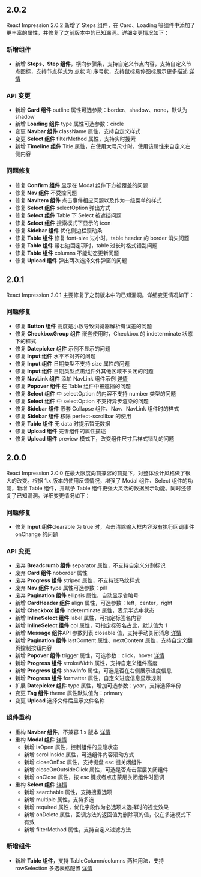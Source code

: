 ## 2.0.2

React Impression 2.0.2 新增了 Steps 组件，在 Card、Loading 等组件中添加了更丰富的属性，并修复了之前版本中的已知漏洞。详细变更情况如下：

### 新增组件

* 新增 **Steps、Step 组件**，横向步骤条，支持自定义节点内容，支持自定义节点图标，支持节点样式为 点状 和 序号状，支持鼠标悬停图标展示更多描述 [详情](https://newdadafe.github.io/react-impression/#steps)

### API 变更

* 新增 **Card 组件** outline 属性可选参数：border、shadow、none，默认为 shadow
* 新增 **Loading 组件** type 属性可选参数：circle
* 变更 **Navbar 组件** className 属性，支持自定义样式
* 变更 **Select 组件** filterMethod 属性，支持实时搜索
* 新增 **Timeline 组件** Title 属性，在使用大号尺寸时，使用该属性来自定义左侧内容

### 问题修复

* 修复 **Confirm 组件** 显示在 Modal 组件下方被覆盖的问题
* 修复 **Nav 组件** 不受控问题
* 修复 **NavItem 组件** 点击事件相应问题以及作为一级菜单的样式
* 修复 **Select 组件** selectOption 弹出方式
* 修复 **Select 组件** Table 下 Select 被遮挡问题
* 修复 **Select 组件** 搜索模式下显示的 icon
* 修复 **Sidebar 组件** 优化侧边栏滚动条
* 修复 **Table 组件** 修复 font-size 过小时，table header 的 border 消失问题
* 修复 **Table 组件** 带右边固定项时，table 过长时格式错乱问题
* 修复 **Table 组件** columns 不能动态更新问题
* 修复 **Upload 组件** 弹出两次选择文件弹窗的问题

## 2.0.1

React Impression 2.0.1 主要修复了之前版本中的已知漏洞。详细变更情况如下：

### 问题修复

* 修复 **Button 组件** 高度是小数导致浏览器解析有误差的问题
* 修复 **CheckboxGroup 组件** 嵌套使用时，Checkbox 的 indeterminate 状态下的样式
* 修复 **Datepicker 组件** 示例不显示的问题
* 修复 **Input 组件** 水平不对齐的问题
* 修复 **Input 组件** 日期类型不支持 size 属性的问题
* 修复 **Input 组件** 日期类型点击组件外其他区域不关闭的问题
* 修复 **NavLink 组件** 添加 NavLink 组件示例 [详情](https://newdadafe.github.io/react-impression/#nav)
* 修复 **Popover 组件** 在 Table 组件中被遮挡的问题
* 修复 **Select 组件** 中 selectOption 的内容不支持 number 类型的问题
* 修复 **Select 组件** 中 selectOption 不支持异步渲染的问题
* 修复 **Sidebar 组件** 嵌套 Collapse 组件、Nav、NavLink 组件时的样式
* 修复 **Sidebar 组件** 移除 perfect-scrollbar 的使用
* 修复 **Table 组件** 无 data 时提示暂无数据
* 修复 **Upload 组件** 完善组件的属性描述
* 修复 **Upload 组件** preview 模式下，改变组件尺寸后样式错乱的问题

## 2.0.0

React Impression 2.0.0 在最大限度向前兼容的前提下，对整体设计风格做了很大的改变。根据 1.x 版本的使用反馈情况，增强了 Modal 组件、Select 组件的功能，新增 Table 组件，并赋予 Table 组件更强大灵活的数据展示功能。同时还修复了已知漏洞。详细变更情况如下：

### 问题修复

* 修复 **Input 组件**clearable 为 true 时，点击清除输入框内容没有执行回调事件 onChange 的问题

### API 变更

* 废弃 **Breadcrumb 组件** separator 属性，不支持自定义分割标识
* 废弃 **Card 组件** noborder 属性
* 废弃 **Progress 组件** striped 属性，不支持斑马纹样式
* 废弃 **Nav 组件** type 属性可选参数：pill
* 废弃 **Pagination 组件** ellipsis 属性，自动显示省略号
* 新增 **CardHeader 组件** align 属性，可选参数：left，center，right
* 新增 **Checkbox 组件** indeterminate 属性，表示半选中状态
* 新增 **InlineSelect 组件** label 属性，可指定标签名内容
* 新增 **InlineSelect 组件** col 属性，可指定标签名占比，默认值为 1
* 新增 **Message 组件**API 参数列表 closable 值，支持手动关闭消息 [详情](https://newdadafe.github.io/react-impression/#message)
* 新增 **Pagination 组件** lastContent 属性、nextContent 属性，支持自定义翻页控制按钮内容
* 新增 **Popover 组件** trigger 属性，可选参数：click，hover [详情](https://newdadafe.github.io/react-impression/#popover)
* 新增 **Progress 组件** strokeWidth 属性，支持自定义组件高度
* 新增 **Progress 组件** showInfo 属性，可选是否在右侧展示进度信息
* 新增 **Progress 组件** formatter 属性，自定义进度信息显示规则
* 扩展 **Datepicker 组件** type 属性，增加可选参数：year，支持选择年份
* 变更 **Tag 组件** theme 属性默认值为：primary
* 变更 **Upload** 选择文件后显示文件名称

### 组件重构

* 重构 **Navbar 组件**，不兼容 1.x 版本 [详情](https://newdadafe.github.io/react-impression/#navbar)
* 重构 **Modal 组件** [详情](https://newdadafe.github.io/react-impression/#modal)
  * 新增 isOpen 属性，控制组件的显隐状态
  * 新增 scrollInside 属性，可选组件内容滚动方式
  * 新增 closeOnEsc 属性，支持键盘 esc 键关闭组件
  * 新增 closeOnOutsideClick 属性，可选是否点击蒙层关闭组件
  * 新增 onClose 属性，按 esc 键或者点击蒙层关闭组件时回调
* 重构 **Select 组件** [详情](https://newdadafe.github.io/react-impression/#select)
  * 新增 searchable 属性，支持搜索选项
  * 新增 multiple 属性，支持多选
  * 新增 required 属性，优化字段作为必选项未选择时的视觉效果
  * 新增 onDelete 属性，回调方法的返回值为删除项的值，仅在多选模式下有效
  * 新增 filterMethod 属性，支持自定义过滤方法

### 新增组件

* 新增 **Table 组件**，支持 TableColumn/columns 两种用法，支持 rowSelection 多选表格配置 [详情](https://newdadafe.github.io/react-impression/#table)
